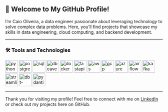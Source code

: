 
## 👋 Welcome to My GitHub Profile!

I’m Caio Oliveira, a data engineer passionate about leveraging technology to solve complex data problems. Here, you’ll find projects that showcase my skills in data engineering, cloud computing, and backend development.

---

### 🛠️ Tools and Technologies

[<img src="https://cdn.jsdelivr.net/npm/simple-icons@3.0.1/icons/python.svg" alt="python" height="40">](https://www.python.org/)
[<img src="https://cdn.jsdelivr.net/npm/simple-icons@3.0.1/icons/postgresql.svg" alt="postgres" height="40">](https://www.postgresql.org/)
[<img src="https://cdn.jsdelivr.net/npm/simple-icons@3.0.1/icons/sqlite.svg" alt="sql" height="40">](https://www.sqlite.org/)
[<img src="https://cdn.jsdelivr.net/npm/simple-icons@3.0.1/icons/dbeaver.svg" alt="dbeaver" height="40">](https://dbeaver.io/)
[<img src="[https://cdn.jsdelivr.net/npm/simple-icons@3.0.1/icons/docker.svg](https://camo.githubusercontent.com/f882b01a3323c3f5890a8423da9adb40ddfefaed5da89bea7421b2e8a549183f/68747470733a2f2f6564656e742e6769746875622e696f2f537570657254696e7949636f6e732f696d616765732f7376672f646f636b65722e737667)" alt="docker" height="40">](https://www.docker.com/)
[<img src="https://cdn.jsdelivr.net/npm/simple-icons@3.0.1/icons/fastapi.svg" alt="fastapi" height="40">](https://fastapi.tiangolo.com/)
[<img src="https://cdn.jsdelivr.net/npm/simple-icons@3.0.1/icons/amazonaws.svg" alt="aws" height="40">](https://aws.amazon.com/)
[<img src="https://cdn.jsdelivr.net/npm/simple-icons@3.0.1/icons/googlecloud.svg" alt="gcp" height="40">](https://cloud.google.com/)
[<img src="https://cdn.jsdelivr.net/npm/simple-icons@3.0.1/icons/microsoftazure.svg" alt="azure" height="40">](https://azure.microsoft.com/)
[<img src="https://cdn.jsdelivr.net/npm/simple-icons@3.0.1/icons/apacheairflow.svg" alt="airflow" height="40">](https://airflow.apache.org/)
[<img src="https://cdn.jsdelivr.net/npm/simple-icons@3.0.1/icons/apachekafka.svg" alt="kafka" height="40">](https://kafka.apache.org/)
[<img src="https://cdn.jsdelivr.net/npm/simple-icons@3.0.1/icons/streamlit.svg" alt="streamlit" height="40">](https://streamlit.io/)
[<img src="https://cdn.jsdelivr.net/npm/simple-icons@3.0.1/icons/dbt.svg" alt="dbt-core" height="40">](https://www.getdbt.com/)
[<img src="https://cdn.jsdelivr.net/npm/simple-icons@3.0.1/icons/pydantic.svg" alt="pydantic" height="40">](https://pydantic-docs.helpmanual.io/)


---

Thank you for visiting my profile! Feel free to connect with me on [LinkedIn](https://www.linkedin.com/in/caiomoliveira/) or check out my projects here on GitHub.

